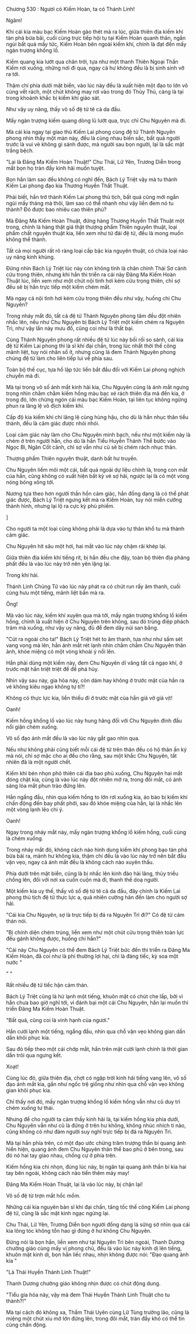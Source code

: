 




Chương 530 : Ngươi có Kiếm Hoàn, ta có Thánh Linh!


Ngâm!

Khi cái kia màu bạc Kiếm Hoàn gào thét mà ra lúc, giữa thiên địa kiếm khí tàn phá bừa bãi, cuối cùng trực tiếp hội tụ tại Kiếm Hoàn quanh thân, ngắn ngủi bất quá mấy tức, Kiếm Hoàn bên ngoài kiếm khí, chính là đạt đến mấy ngàn trượng khổng lồ.

Kiếm quang kia lướt qua chân trời, tựa như một thanh Thiên Ngoại Thần Kiếm rơi xuống, những nơi đi qua, ngay cả hư không đều là bị sinh sinh vỡ ra tới.

Thậm chí phía dưới mặt biển, vào lúc này đều là xuất hiện một đạo to lớn vô cùng vết rách, một chút không may rơi vào trong đó Thủy Thú, càng là tại trong khoảnh khắc bị kiếm khí giảo sát.

Như vậy uy năng, thấy vô số đệ tử tê cả da đầu.

Mấy ngàn trượng kiếm quang dòng lũ lướt qua, trực chỉ Chu Nguyên mà đi.

Mà cái kia ngay tại giao thủ Kiếm Lai phong cùng đệ tử Thánh Nguyên phong nhìn thấy một màn này, đều là cùng nhau biến sắc, bất quá người trước là vui vẻ không gì sánh được, mà người sau bọn người, lại là sắc mặt trắng bệch.

"Lại là Đãng Ma Kiếm Hoàn Thuật!" Chu Thái, Lữ Yên, Trương Diễn trong mắt bọn họ tràn đầy kinh hãi muốn tuyệt.

Bọn hắn làm sao đều không có nghĩ đến, Bách Lý Triệt vậy mà tu thành Kiếm Lai phong đạo kia Thương Huyền Thất Thuật.

Phải biết, hắn trở thành Kiếm Lai phong thủ tịch, bất quá cũng mới ngắn ngủi mấy tháng mà thôi, làm sao có thể nhanh như vậy liền đem nó tu thành? Đó được bao nhiêu cao thiên phú?

Mà Đãng Ma Kiếm Hoàn Thuật, đứng hàng Thương Huyền Thất Thuật một trong, chính là hàng thật giá thật thượng phẩm Thiên nguyên thuật, loại phẩm chất nguyên thuật kia, liền xem như tử đái đệ tử, đều là mong muốn không thể thành.

Tất cả mọi người rất rõ ràng loại cấp bậc kia nguyên thuật, có chứa loại nào uy năng kinh khủng.

Đừng nhìn Bách Lý Triệt lúc này còn không tính là chân chính Thái Sơ cảnh cửu trọng thiên, nhưng khi hắn thi triển ra cái này Đãng Ma Kiếm Hoàn Thuật lúc, liền xem như một chút nội tình hơi kém cửu trọng thiên, chỉ sợ đều sẽ bị hắn trực tiếp một kiếm chém mất.

Mà ngay cả nội tình hơi kém cửu trọng thiên đều như vậy, huống chi Chu Nguyên?

Trong nháy mắt đó, tất cả đệ tử Thánh Nguyên phong tâm đều đột nhiên nhấc lên, nếu như Chu Nguyên bị Bách Lý Triệt một kiếm chém ra Nguyên Trì, như vậy lần này mưu đồ, cũng coi như là thất bại.

Cùng Thánh Nguyên phong rất nhiều đệ tử lúc này bối rối so sánh, cái kia đệ tử Kiếm Lai phong thì là sĩ khí đại chấn, trong lúc nhất thời thế công mãnh liệt, tuy nói nhân số ít, nhưng cũng là đem Thánh Nguyên phong chúng đệ tử làm cho liên tiếp lui về phía sau.

Toàn bộ thế cục, tựa hồ lập tức liền bắt đầu đối với Kiếm Lai phong nghịch chuyển mà đi.

Mà tại trong vô số ánh mắt kinh hãi kia, Chu Nguyên cũng là ánh mắt ngưng trọng nhìn chằm chằm kiếm hồng màu bạc xé rách thiên địa mà đến kia, ở trong đó, lớn chừng ngón cái màu bạc Kiếm Hoàn, tại liên tục không ngừng phun ra lăng lệ vô địch kiếm khí.

Cấp độ kia kiếm khí chi lăng lệ cùng hùng hậu, cho dù là hắn nhục thân tiểu thành, đều là cảm giác được nhói nhói.

Loại cảm giác này làm cho Chu Nguyên minh bạch, nếu như một kiếm này là chém ở trên người hắn, cho dù là hắn Tiểu Huyền Thánh Thể bước vào Ngọc Bì, Ngân Cốt cảnh, chỉ sợ vẫn như cũ sẽ bị chém rách nhục thân.

Thượng phẩm Thiên nguyên thuật, danh bất hư truyền.

Chu Nguyên liếm môi một cái, bất quá ngoài dự liệu chính là, trong con mắt của hắn, cũng không có xuất hiện bất kỳ vẻ sợ hãi, ngược lại là có một vòng nóng bỏng xông tới.

Nương tựa theo hơn người thần hồn cảm giác, hắn đồng dạng là có thể phát giác được, Bách Lý Triệt ngưng kết mà ra Kiếm Hoàn, tuy nói miễn cưỡng thành hình, nhưng lại lộ ra cực kỳ phù phiếm.

]

Cho người ta một loại cũng không phải là dựa vào tự thân khổ tu mà thành cảm giác.

Chu Nguyên hít sâu một hơi, hai mắt vào lúc này chậm rãi khép lại.

Giữa thiên địa kiếm khí tiếng rít, bị hắn đều che đậy, toàn bộ thiên địa phảng phất đều là vào lúc này trở nên yên lặng lại.

Trong khí hải.

Thánh Linh Chủng Tử vào lúc này phát ra có chút run rẩy âm thanh, cuối cùng hưu một tiếng, mãnh liệt bắn mà ra.

Ông!

Mà vào lúc này, kiếm khí xuyên qua mà tới, mấy ngàn trượng khổng lồ kiếm hồng, chính là xuất hiện ở Chu Nguyên trên không, sau đó trùng điệp phách trảm mà xuống, như vậy uy năng, đủ để đem dãy núi san bằng.

"Cút ra ngoài cho ta!" Bách Lý Triệt hét to âm thanh, tựa như như sấm sét vang vọng mà lên, hắn ánh mắt rét lạnh nhìn chằm chằm Chu Nguyên thân ảnh, khóe miệng có một vòng khoái ý nổi lên.

Hắn phải dùng một kiếm này, đem Chu Nguyên dĩ vãng tất cả ngạo khí, ở trước mặt hắn triệt triệt để để phá hủy.

Nhìn vậy sau này, gia hỏa này, còn dám hay không ở trước mặt của hắn ra vẻ không kiêu ngạo không tự ti?!

Không có thực lực kia, liền thiếu đi ở trước mặt của hắn giả vờ giả vịt!

Oanh!

Kiếm hồng khổng lồ vào lúc này hung hăng đối với Chu Nguyên đỉnh đầu nổi giận chém xuống.

Vô số đạo ánh mắt đều là vào lúc này gắt gao nhìn qua.

Nếu như không phải cũng biết mỗi cái đệ tử trên thân đều có hộ thân ấn ký mà nói, chỉ sợ mặc cho ai đều cho rằng, sau một khắc Chu Nguyên, tất nhiên đã là một người chết.

Kiếm khí bén nhọn phô thiên cái địa bao phủ xuống, Chu Nguyên hai mắt đóng chặt kia, cũng là vào lúc này đột nhiên mở ra, trong đôi mắt, có ánh sáng lóa mắt phun trào đứng lên.

Hắn ngẩng đầu, nhìn qua kiếm hồng to lớn rơi xuống kia, áo bào bị kiếm khí chấn động đến bay phất phới, sau đó khóe miệng của hắn, lại là nhấc lên một vòng lạnh lẽo chi ý.

Oanh!

Ngay trong nháy mắt này, mấy ngàn trượng khổng lồ kiếm hồng, cuối cùng là chém xuống.

Trong nháy mắt đó, không cách nào hình dung kiếm khí phong bạo tàn phá bừa bãi ra, mảnh hư không kia, thậm chí đều là vào lúc này trở nên bắt đầu vặn vẹo, ngay cả ánh mắt đều là không cách nào xuyên thấu.

Phía dưới trên mặt biển, cũng là bị nhấc lên kinh đào hải lãng, thủy triều chồng lên, đối với nơi xa cuồn cuộn mà đi, thanh thế doạ người.

Một kiếm kia uy thế, thấy vô số đệ tử tê cả da đầu, đây chính là Kiếm Lai phong thủ tịch đệ tử thực lực a, quả nhiên cường hãn đến làm cho người sợ hãi.

"Cái kia Chu Nguyên, sợ là trực tiếp bị đá ra Nguyên Trì đi?" Có đệ tử cảm thán nói.

"Bị chính diện chém trúng, liền xem như một chút cửu trọng thiên toàn lực đều gánh không được, huống chi hắn?"

"Cái này Chu Nguyên có thể đem Bách Lý Triệt bức đến thi triển ra Đãng Ma Kiếm Hoàn, đã coi như là phi thường lợi hại, chỉ là đáng tiếc, kỳ soa một nước "

" "

Rất nhiều đệ tử tiếc hận cảm thán.

Bách Lý Triệt cũng là hừ lạnh một tiếng, khuôn mặt có chút che lấp, bởi vì hắn chưa bao giờ nghĩ tới, vì đánh bại một cái Chu Nguyên, hắn lại muốn thi triển Đãng Ma Kiếm Hoàn Thuật.

"Bất quá, cũng coi là vinh hạnh của ngươi."

Hắn cười lạnh một tiếng, ngẩng đầu, nhìn qua chỗ vặn vẹo không gian dần dần khôi phục kia.

Sau đó tiếp theo một cái chớp mắt, hắn trên mặt cười lạnh chính là thời gian dần trôi qua ngưng kết.

Xoạt!

Cùng lúc đó, giữa thiên địa, chợt có ngập trời kinh hãi tiếng vang lên, vô số đạo ánh mắt kia, gần như ngốc trệ giống như nhìn qua chỗ vặn vẹo không gian khôi phục kia.

Chỉ thấy nơi đó, mấy ngàn trượng khổng lồ kiếm hồng vẫn như cũ duy trì chém xuống tư thái.

Nhưng để cho người ta cảm thấy kinh hãi là, tại kiếm hồng kia phía dưới, Chu Nguyên vẫn như cũ là đứng ở trên hư không, không nhúc nhích tí nào, cũng không có như đám người suy nghĩ trực tiếp bị đá ra Nguyên Trì.

Mà tại hắn phía trên, có một đạo ước chừng trăm trượng thần bí quang ảnh hiển hiện, quang ảnh đem Chu Nguyên thân thể bao phủ ở bên trong, sau đó nó hai tay giao nhau, chống cự ở phía trên.

Kiếm hồng kia chi nhọn, đúng lúc này, bị ngăn tại quang ảnh thần bí kia hai tay bên ngoài, không cách nào tiến thêm mảy may!

Đãng Ma Kiếm Hoàn Thuật, lại là vào lúc này, bị chặn lại!

Vô số đệ tử trợn mắt hốc mồm.

Những cái kia nguyên bản sĩ khí đại chấn, tăng tốc thế công Kiếm Lai phong đệ tử, cũng là sắc mặt kinh ngạc ngừng lại.

Chu Thái, Lữ Yên, Trương Diễn bọn người đồng dạng là sững sờ nhìn qua cái kia lông tóc không tổn hao gì đứng ở hư không Chu Nguyên.

Đừng nói là bọn hắn, liền xem như tại Nguyên Trì bên ngoài, Thanh Dương chưởng giáo cùng mấy vị phong chủ, đều là vào lúc này kinh dị lên tiếng, khuôn mặt kinh dị, bọn hắn liếc nhau, nhịn không được nói: "Đạo quang ảnh kia "

"Là Thái Huyền Thánh Linh Thuật!"

Thanh Dương chưởng giáo không nhịn được có chút động dung.

"Tiểu gia hỏa này, vậy mà đem Thái Huyền Thánh Linh Thuật cho tu thành?!"

Mà tại cách đó không xa, Thẩm Thái Uyên cùng Lữ Tùng trưởng lão, cũng là miệng một chút xíu mở lớn đứng lên, trong đôi mắt, tràn đầy khó có thể tin cùng chấn động.




